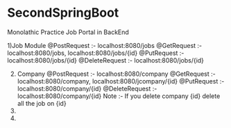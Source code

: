 # SecondSpringBoot

Monolathic Practice  Job Portal in BackEnd

1)Job Module
    @PostRequest   :- localhost:8080/jobs
    @GetRequest    :- localhost:8080/jobs,
                      localhost:8080/jobs/{id}
    @PutRequest    :- localhost:8080/jobs/{id}
    @DeleteRequest :- localhost:8080/jobs/{id}
    
 
2) Company
       @PostRequest   :- localhost:8080/company
    @GetRequest    :- localhost:8080/company,
                      localhost:8080/jcompany/{id}
    @PutRequest    :- localhost:8080/company/{id}
    @DeleteRequest :- localhost:8080/company/{id}
   Note :- If you delete company {id} delete all the job on {id}
4) 
5)
